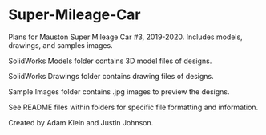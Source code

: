 # Super-Mileage-Car
Plans for Mauston Super Mileage Car #3, 2019-2020. Includes models, drawings, and samples images.

SolidWorks Models folder contains 3D model files of designs.

SolidWorks Drawings folder contains drawing files of designs.

Sample Images folder contains .jpg images to preview the designs.

See README files within folders for specific file formatting and information.

Created by Adam Klein and Justin Johnson.
